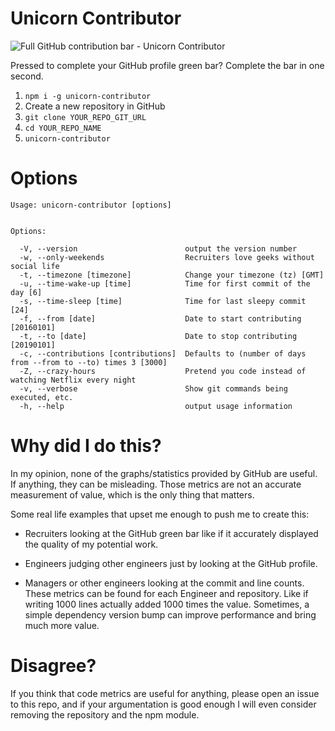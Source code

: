 # Unicorn Contributor

![Full GitHub contribution bar - Unicorn Contributor](https://raw.githubusercontent.com/carlosbaraza/unicorn-contributor/master/docs/imgs/green-bar.png)

Pressed to complete your GitHub profile green bar? Complete the bar in one second.

1. ```npm i -g unicorn-contributor```
2. Create a new repository in GitHub
3. ```git clone YOUR_REPO_GIT_URL```
4. ```cd YOUR_REPO_NAME```
5. ```unicorn-contributor```

# Options
```
Usage: unicorn-contributor [options]


Options:

  -V, --version                        output the version number
  -w, --only-weekends                  Recruiters love geeks without social life
  -t, --timezone [timezone]            Change your timezone (tz) [GMT]
  -u, --time-wake-up [time]            Time for first commit of the day [6]
  -s, --time-sleep [time]              Time for last sleepy commit [24]
  -f, --from [date]                    Date to start contributing [20160101]
  -t, --to [date]                      Date to stop contributing [20190101]
  -c, --contributions [contributions]  Defaults to (number of days from --from to --to) times 3 [3000]
  -Z, --crazy-hours                    Pretend you code instead of watching Netflix every night
  -v, --verbose                        Show git commands being executed, etc.
  -h, --help                           output usage information
```


# Why did I do this?

In my opinion, none of the graphs/statistics provided by GitHub are useful.
If anything, they can be misleading. Those metrics are not an
accurate measurement of value, which is the only thing that matters.

Some real life examples that upset me enough to push me to create this:

* Recruiters looking at the GitHub green bar like if it accurately displayed the
quality of my potential work.

* Engineers judging other engineers just by looking at the GitHub profile.

* Managers or other engineers looking at the commit and line counts. These
metrics can be found for each Engineer and repository. Like if writing 1000 lines
actually added 1000 times the value. Sometimes, a simple dependency version
bump can improve performance and bring much more value.


# Disagree?

If you think that code metrics are useful for anything, please open an
issue to this repo, and if your argumentation is good enough I will even
consider removing the repository and the npm module.
